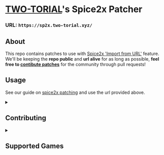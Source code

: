 # [TWO-TORIAL](https://two-torial.xyz)'s Spice2x Patcher

### URL: `https://sp2x.two-torial.xyz/`

## About

This repo contains patches to use with [Spice2x 'Import from URL'](https://github.com/spice2x/spice2x.github.io/wiki/Patching-DLLs-(hex-edits)#importing-patches-from-a-url) feature.  
We'll be keeping the **repo public** and **url alive** for as long as possible, **feel free to [contibute patches](CONTRIBUTING.md)** for the community through pull requests!

## Usage

See our guide on [spice2x patching](https://two-torial.xyz/extras/patchsp2x/) and use the url provided above.

<details><summary><h2>Contributing</h2></summary>

You may help the community by contributing patches.  

## How?

**Fork** the project, **add/modify** files, propose a **Pull Request** and we'll get to it asap.  
**Important Note:** When adding a new game version, add it to the [List of supported games](SUPPORTED.md) using the existing format, we won't merge your PR until you do.

Once a pull request is merged, patches will be available within minutes at `https://sp2x.two-torial.xyz/`

## JSON Naming

**Spice2x patches have one json file per game version**.  
It needs to be **[named in a very specific way](https://github.com/spice2x/spice2x.github.io/wiki/patches.json-specification#pe-identifier)** to be recognized by the [Spice2x 'Import from URL'](https://github.com/spice2x/spice2x.github.io/wiki/Patching-DLLs-(hex-edits)#importing-patches-from-a-url) feature.

A python [peinfo.py](https://github.com/akitakedits/peinfo) script is available to help you figure that name out for your provided game's dll file.  
Check out [peinfo's README](https://github.com/akitakedits/peinfo/blob/main/README.md) for more information.

## Converting web to json (spice2x) patches

Right now **this has to be done manually**, however we plan on having tooling available to make this easier.  
Look at the files respective structures (html and json) and try to figure it out yourself.

## Porting spice2x patches

It is possible to port patches from **one version of a game to another**.  
A python [port_sp2x_patches.py](https://github.com/akitakedits/port_sp2x_patches) script is available to help you through some of that work.  
However it will **not be able to port all patches** and it will **not always be 100% accurate**, **false positives can occur**.  
Porting patches the script cannot, or fixing false positives will have to be done manually.

</details>
<details><summary><h2>Supported Games</h2></summary>

*Click on a game's name to reveal supported versions.*

<details><summary><b>beatmania IIDX</b></summary>

<details><summary><b>beatmania IIDX 18 Resort Anthem</b></summary>

### [LDZ] `bm2dx.dll`
- 2011-07-12 - [JDZ-4e110e2b_ba839](JDZ-4e110e2b_ba839.json)

</details>
<details><summary><b>beatmania IIDX 19 Lincle</b></summary>

### [KDZ] `bm2dx.dll`
- 2012-09-03 - [KDZ-503f32fb_b6262](KDZ-503f32fb_b6262.json)

</details>
<details><summary><b>beatmania IIDX 20 tricoro</b></summary>

### [LDJ] `bm2dx.dll`
- 2012-09-19 - [LDJ-5052a3ea_c4112](LDJ-5052a3ea_c4112.json)
- 2013-09-09 - [LDJ-521ffeca_d8d73](LDJ-521ffeca_d8d73.json)

</details>
<details><summary><b>beatmania IIDX 21 SPADA</b></summary>

### [LDJ] `bm2dx.dll`
- 2013-10-02 - [LDJ-525394a7_d19f3](LDJ-525394a7_d19f3.json)
- 2014-07-16 - [LDJ-53bd1ab4_e7173](LDJ-53bd1ab4_e7173.json)
  
</details>
<details><summary><b>beatmania IIDX 22 PENDUAL</b></summary>

### [LDJ] `bm2dx.dll`
- 2014-09-17 - [LDJ-53ec605b_ccf53](LDJ-53ec605b_ccf53.json)
- 2015-08-05 - [LDJ-55b9eab9_f2d73](LDJ-55b9eab9_f2d73.json)

</details>
<details><summary><b>beatmania IIDX 23 copula</b></summary>

### [LDJ] `bm2dx.dll`
- 2016-08-31 - [LDJ-57ba48d8_e5d81](LDJ-57ba48d8_e5d81.json)

</details>
<details><summary><b>beatmania IIDX 24 SINOBUZ</b></summary>

### [LDJ] `bm2dx.dll`
- 2017-08-28 - [LDJ-599b7176_f4fb1](LDJ-599b7176_f4fb1.json)

</details>
<details><summary><b>beatmania IIDX 25 CANNON BALLERS</b></summary>

### [LDJ] `bm2dx.dll`
- 2018-09-19 - [LDJ-5b985f71_183324](LDJ-5b985f71_183324.json)

</details>
<details><summary><b>beatmania IIDX 26 Rootage</b></summary>

### [LDJ] `bm2dx.dll`
- 2019-09-02 - [LDJ-5d651fc5_415844](LDJ-5d651fc5_415844.json)
- 2019-10-07 - [LDJ-5d91850e_4158c4](LDJ-5d91850e_4158c4.json)

</details>
<details><summary><b>beatmania IIDX 27 HEROIC VERSE</b></summary>

### [LDJ-003] `bm2dx.dll`
- 2020-09-29 - [LDJ-5f713b52_6d4090](LDJ-5f713b52_6d4090.json)

### [LDJ-010] `bm2dx.dll`
- 2020-09-29 - [LDJ-5f713946_7f52b0](LDJ-5f713946_7f52b0.json)

</details>
<details><summary><b>beatmania IIDX 28 BISTROVER</b></summary>

### [LDJ] `bm2dx.dll`
- 2021-04-26 - [LDJ-6080c473_8338b0](LDJ-6080c473_8338b0.json)
- 2021-08-30 - [LDJ-612729e9_91a910](LDJ-612729e9_91a910.json)

### [LDJ-003] `bm2dx.dll`
- 2021-09-15 - [LDJ-613aa4d4_91aa00](LDJ-613aa4d4_91aa00.json)

### [LDJ-010] `bm2dx.dll`
- 2021-09-15 - [LDJ-613aa28a_9e58d0](LDJ-613aa28a_9e58d0.json)

</details>
<details><summary><b>beatmania IIDX 29 CastHour</b></summary>

### [LDJ] `bm2dx.dll`
- 2021-10-13 rev.1 - [LDJ-6166642e_73d61c](LDJ-6166642e_73d61c.json)
- 2021-10-13 - [LDJ-615f8b4f_73d62c](LDJ-615f8b4f_73d62c.json)
- 2021-11-17 - [LDJ-618db775_73f33c](LDJ-618db775_73f33c.json)
- 2022-03-01 - [LDJ-6214444e_6460bc](LDJ-6214444e_6460bc.json)
- 2022-04-12 - [LDJ-624cde85_648a3c](LDJ-624cde85_648a3c.json)
- 2022-05-09 - [LDJ-6268e9b4_64f34c](LDJ-6268e9b4_64f34c.json)
- 2022-06-20 - [LDJ-62a2ca92_66281c](LDJ-62a2ca92_66281c.json)
- 2022-07-13 - [LDJ-62c69413_66431c](LDJ-62c69413_66431c.json)

### [LDJ-003] `bm2dx.dll`
- 2022-08-24 - [LDJ-63040c54_6679ac](LDJ-63040c54_6679ac.json)

### [LDJ-010] `bm2dx.dll`
- 2022-08-24 - [LDJ-63040b80_73273c](LDJ-63040b80_73273c.json)

</details>
<details><summary><b>beatmania IIDX 30 RESIDENT</b></summary>

### [LDJ-003] `bm2dx.dll`
- 2023-09-05 - [LDJ-64ef0ff5_1037754](LDJ-64ef0ff5_1037754.json)

### [LDJ-010] `bm2dx.dll`
- 2023-09-05 - [LDJ-64ef0ec9_844b10](LDJ-64ef0ec9_844b10.json)

### [LDJ-012] `bm2dx.dll`
- 2023-09-05 - [LDJ-64ef1153_777dc0](LDJ-64ef1153_777dc0.json)

</details>
<details><summary><b>beatmania IIDX 31 EPOLIS</b></summary>

### [LDJ-012] `bm2dx.dll`
- 2023-10-18 - [LDJ-65290d78_9254f0](LDJ-65290d78_9254f0.json)
- 2024-03-05 - [LDJ-65de809d_94e9bc](LDJ-65de809d_94e9bc.json)
- 2024-04-15 - [LDJ-661758fa_95ceec](LDJ-661758fa_95ceec.json)
- 2024-05-07 - [LDJ-662a0a1f_98f11c](LDJ-662a0a1f_98f11c.json)
- 2024-06-05 - [LDJ-665e9f8f_9a384c](LDJ-665e9f8f_9a384c.json)

### [LDJ-010] `bm2dx.dll`
- 2023-12-06 - [LDJ-656d3226_a145e0](LDJ-656d3226_a145e0.json)
- 2024-03-25 - [LDJ-65fbdb9b_a29c4c](LDJ-65fbdb9b_a29c4c.json)
- 2024-05-07 - [LDJ-662a05c7_a5bf9c](LDJ-662a05c7_a5bf9c.json)
- 2024-06-05 - [LDJ-6657c7bb_a706cc](LDJ-6657c7bb_a706cc.json)

</details>
</details>

<details><summary><b>Sound Voltex</b></summary>

<details><summary><b>SOUND VOLTEX II -infinite infection-</b></summary>

### [KFC] `soundvoltex.dll`
- 2014-10-22 (PhaseII) - [KFC-543e7ccd_10e693](KFC-543e7ccd_10e693.json)

</details>
<details><summary><b>SOUND VOLTEX III GRAVITY WARS</b></summary>

### [KFC] `soundvoltex.dll`
- 2015-11-16 (Season 1) - [KFC-56497884_20131c](KFC-56497884_20131c.json)
- 2016-12-12 (Season 2) - [KFC-58365cd4_21e91c](KFC-58365cd4_21e91c.json)

</details>
<details><summary><b>SOUND VOLTEX IV HEAVENLY HAVEN</b></summary>

### [KFC] `soundvoltex.dll`
- 2018-01-16 - [KFC-5a55ed92_26d3cb](KFC-5a55ed92_26d3cb.json)
- 2019-02-06 - [KFC-5c541c96_27bc7b](KFC-5c541c96_27bc7b.json)

</details>
<details><summary><b>SOUND VOLTEX VIVID WAVE</b></summary>

### [KFC] `soundvoltex.dll`
- 2019-10-31 (CN ver.) - [KFC-5dbaae15_36ea80](KFC-5dbaae15_36ea80.json)
- 2020-01-15 - [KFC-5e18527b_31c780](KFC-5e18527b_31c780.json)
- 2020-12-22 - [KFC-5fdadbea_330980](KFC-5fdadbea_330980.json)

</details>
<details><summary><b>SOUND VOLTEX EXCEED GEAR</b></summary>

### [KFC] `soundvoltex.dll`
- 2021-12-14 - [KFC-61b19602_57ac68](KFC-61b19602_57ac68.json)
- 2024-01-16 - [KFC-659f91b3_696318](KFC-659f91b3_696318.json)
- 2024-01-30 - [KFC-65b1fc65_69c278](KFC-65b1fc65_69c278.json)
- 2024-02-06 - [KFC-65bb66cb_69cfb8](KFC-65bb66cb_69cfb8.json)
- 2024-02-20 - [KFC-65cda95b_6a5748](KFC-65cda95b_6a5748.json)
- 2024-03-18 - [KFC-65f174e7_6ae218](KFC-65f174e7_6ae218.json)
- 2024-04-02 - [KFC-66039c56_6be478](KFC-66039c56_6be478.json)
- 2024-04-30 - [KFC-6629f133_6bcea8](KFC-6629f133_6bcea8.json)
- 2024-05-21 - [KFC-6643ed55_663968](KFC-6643ed55_663968.json)
- 2024-06-04 - [KFC-6656ee0c_664a78](KFC-6656ee0c_664a78.json)
- 2024-06-25 - [KFC-667290d9_665948](KFC-667290d9_665948.json)

</details>
</details>

<details><summary><b>pop'n music</b></summary>

<details><summary><b>pop'n music 19 TUNE STREET</b></summary>

### [K39] `popn19.dll`
- 2011-06-14 - [K39-4dec5a0e_1ae9c5](K39-4dec5a0e_1ae9c5.json)

</details>
<details><summary><b>pop'n music 20 fantasia</b></summary>

### [L39] `popn20.dll`
- 2012-09-19 - [L39-504ef50d_16f808](L39-504ef50d_16f808.json)
  
</details>
<details><summary><b>pop'n music Sunny Park</b></summary>

### [M39] `popn21.dll`
- 2014-06-19 - [M39-5387186b_16e210](M39-5387186b_16e210.json)

</details>
<details><summary><b>pop'n music ラピストリア (Lapistoria)</b></summary>

### [M39] `popn22.dll`
- 2015-08-19 - [M39-55d18f07_18cd30](M39-55d18f07_18cd30.json)

</details>
<details><summary><b>pop'n music éclale</b></summary>

### [M39] `popn22.dll`
- 2016-10-05 - [M39-57f1fe78_16e1cc](M39-57f1fe78_16e1cc.json)

</details>
<details><summary><b>pop'n music うさぎと猫と少年の夢 (Usagi to neko to shounen no yume)</b></summary>

### [M39] `popn22.dll`
- 2018-08-21 - [M39-5b753ba7_1831e1](M39-5b753ba7_1831e1.json)

</details>
<details><summary><b>pop'n music 解明リドルズ (Kaimei riddles)</b></summary>

### [M39] `popn22.dll`
- 2022-04-25 - [M39-627cf367_1955e1](M39-627cf367_1955e1.json)
- 2022-06-13 - [M39-629ede76_197641](M39-629ede76_197641.json)

</details>
</details>
</details>
